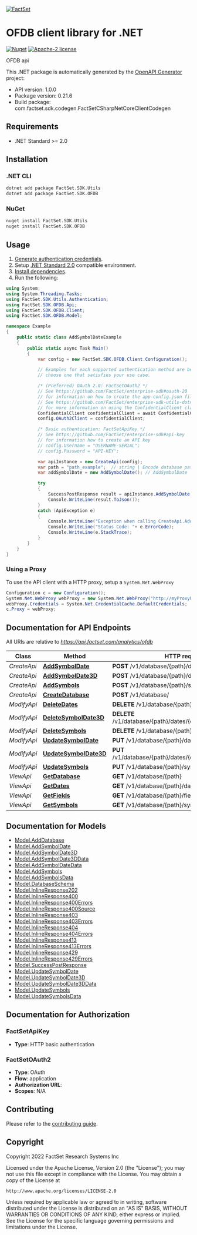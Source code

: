 [![FactSet](https://raw.githubusercontent.com/factset/enterprise-sdk/main/docs/images/factset-logo.svg)](https://www.factset.com)

# OFDB client library for .NET

[![Nuget](https://img.shields.io/nuget/v/FactSet.SDK.OFDB)](https://www.nuget.org/packages/FactSet.SDK.OFDB)
[![Apache-2 license](https://img.shields.io/badge/license-Apache2-brightgreen.svg)](https://www.apache.org/licenses/LICENSE-2.0)

OFDB api

This .NET package is automatically generated by the [OpenAPI Generator](https://openapi-generator.tech) project:

- API version: 1.0.0
- Package version: 0.21.6
- Build package: com.factset.sdk.codegen.FactSetCSharpNetCoreClientCodegen

## Requirements

* .NET Standard >= 2.0

## Installation

### .NET CLI

```bash
dotnet add package FactSet.SDK.Utils
dotnet add package FactSet.SDK.OFDB
```

### NuGet

```bash
nuget install FactSet.SDK.Utils
nuget install FactSet.SDK.OFDB
```

## Usage

1. [Generate authentication credentials](../../../../README.md#authentication).
2. Setup [.NET Standard 2.0](https://docs.microsoft.com/en-us/dotnet/standard/net-standard?tabs=net-standard-2-0) compatible environment.
3. [Install dependencies](#installation).
4. Run the following:

```csharp
using System;
using System.Threading.Tasks;
using FactSet.SDK.Utils.Authentication;
using FactSet.SDK.OFDB.Api;
using FactSet.SDK.OFDB.Client;
using FactSet.SDK.OFDB.Model;

namespace Example
{
    public static class AddSymbolDateExample
    {
        public static async Task Main()
        {
            var config = new FactSet.SDK.OFDB.Client.Configuration();

            // Examples for each supported authentication method are below,
            // choose one that satisfies your use case.

            /* (Preferred) OAuth 2.0: FactSetOAuth2 */
            // See https://github.com/FactSet/enterprise-sdk#oauth-20
            // for information on how to create the app-config.json file
            // See https://github.com/FactSet/enterprise-sdk-utils-dotnet#authentication
            // for more information on using the ConfidentialClient class
            ConfidentialClient confidentialClient = await ConfidentialClient.CreateAsync("/path/to/app-config.json");
            config.OAuth2Client = confidentialClient;

            /* Basic authentication: FactSetApiKey */
            // See https://github.com/FactSet/enterprise-sdk#api-key
            // for information how to create an API key
            // config.Username = "USERNAME-SERIAL";
            // config.Password = "API-KEY";

            var apiInstance = new CreateApi(config);
            var path = "path_example";  // string | Encode database path
            var addSymbolDate = new AddSymbolDate(); // AddSymbolDate | Required data for creating date in the database. At least one iterative field is required otherwise it will throw 400.

            try
            {
                SuccessPostResponse result = apiInstance.AddSymbolDate(path, addSymbolDate);
                Console.WriteLine(result.ToJson());
            }
            catch (ApiException e)
            {
                Console.WriteLine("Exception when calling CreateApi.AddSymbolDate: " + e.Message );
                Console.WriteLine("Status Code: "+ e.ErrorCode);
                Console.WriteLine(e.StackTrace);
            }
        }
    }
}
```

### Using a Proxy

To use the API client with a HTTP proxy, setup a `System.Net.WebProxy`

```csharp
Configuration c = new Configuration();
System.Net.WebProxy webProxy = new System.Net.WebProxy("http://myProxyUrl:80/");
webProxy.Credentials = System.Net.CredentialCache.DefaultCredentials;
c.Proxy = webProxy;
```

## Documentation for API Endpoints

All URIs are relative to *https://api.factset.com/analytics/ofdb*

Class | Method | HTTP request | Description
------------ | ------------- | ------------- | -------------
*CreateApi* | [**AddSymbolDate**](https://github.com/FactSet/enterprise-sdk/tree/main/code/dotnet/OFDB/v1/docs/CreateApi.md#addsymboldate) | **POST** /v1/database/{path}/dates | 
*CreateApi* | [**AddSymbolDate3D**](https://github.com/FactSet/enterprise-sdk/tree/main/code/dotnet/OFDB/v1/docs/CreateApi.md#addsymboldate3d) | **POST** /v1/database/{path}/dates/{date}/symbols | 
*CreateApi* | [**AddSymbols**](https://github.com/FactSet/enterprise-sdk/tree/main/code/dotnet/OFDB/v1/docs/CreateApi.md#addsymbols) | **POST** /v1/database/{path}/symbols | 
*CreateApi* | [**CreateDatabase**](https://github.com/FactSet/enterprise-sdk/tree/main/code/dotnet/OFDB/v1/docs/CreateApi.md#createdatabase) | **POST** /v1/database/ | 
*ModifyApi* | [**DeleteDates**](https://github.com/FactSet/enterprise-sdk/tree/main/code/dotnet/OFDB/v1/docs/ModifyApi.md#deletedates) | **DELETE** /v1/database/{path}/dates/{date} | 
*ModifyApi* | [**DeleteSymbolDate3D**](https://github.com/FactSet/enterprise-sdk/tree/main/code/dotnet/OFDB/v1/docs/ModifyApi.md#deletesymboldate3d) | **DELETE** /v1/database/{path}/dates/{date}/symbols/{symbol} | 
*ModifyApi* | [**DeleteSymbols**](https://github.com/FactSet/enterprise-sdk/tree/main/code/dotnet/OFDB/v1/docs/ModifyApi.md#deletesymbols) | **DELETE** /v1/database/{path}/symbols/{symbol} | 
*ModifyApi* | [**UpdateSymbolDate**](https://github.com/FactSet/enterprise-sdk/tree/main/code/dotnet/OFDB/v1/docs/ModifyApi.md#updatesymboldate) | **PUT** /v1/database/{path}/dates/{date} | 
*ModifyApi* | [**UpdateSymbolDate3D**](https://github.com/FactSet/enterprise-sdk/tree/main/code/dotnet/OFDB/v1/docs/ModifyApi.md#updatesymboldate3d) | **PUT** /v1/database/{path}/dates/{date}/symbols/{symbol} | 
*ModifyApi* | [**UpdateSymbols**](https://github.com/FactSet/enterprise-sdk/tree/main/code/dotnet/OFDB/v1/docs/ModifyApi.md#updatesymbols) | **PUT** /v1/database/{path}/symbols/{symbol} | 
*ViewApi* | [**GetDatabase**](https://github.com/FactSet/enterprise-sdk/tree/main/code/dotnet/OFDB/v1/docs/ViewApi.md#getdatabase) | **GET** /v1/database/{path} | 
*ViewApi* | [**GetDates**](https://github.com/FactSet/enterprise-sdk/tree/main/code/dotnet/OFDB/v1/docs/ViewApi.md#getdates) | **GET** /v1/database/{path}/dates | 
*ViewApi* | [**GetFields**](https://github.com/FactSet/enterprise-sdk/tree/main/code/dotnet/OFDB/v1/docs/ViewApi.md#getfields) | **GET** /v1/database/{path}/fields | 
*ViewApi* | [**GetSymbols**](https://github.com/FactSet/enterprise-sdk/tree/main/code/dotnet/OFDB/v1/docs/ViewApi.md#getsymbols) | **GET** /v1/database/{path}/symbols | 


## Documentation for Models

 - [Model.AddDatabase](https://github.com/FactSet/enterprise-sdk/tree/main/code/dotnet/OFDB/v1/docs/AddDatabase.md)
 - [Model.AddSymbolDate](https://github.com/FactSet/enterprise-sdk/tree/main/code/dotnet/OFDB/v1/docs/AddSymbolDate.md)
 - [Model.AddSymbolDate3D](https://github.com/FactSet/enterprise-sdk/tree/main/code/dotnet/OFDB/v1/docs/AddSymbolDate3D.md)
 - [Model.AddSymbolDate3DData](https://github.com/FactSet/enterprise-sdk/tree/main/code/dotnet/OFDB/v1/docs/AddSymbolDate3DData.md)
 - [Model.AddSymbolDateData](https://github.com/FactSet/enterprise-sdk/tree/main/code/dotnet/OFDB/v1/docs/AddSymbolDateData.md)
 - [Model.AddSymbols](https://github.com/FactSet/enterprise-sdk/tree/main/code/dotnet/OFDB/v1/docs/AddSymbols.md)
 - [Model.AddSymbolsData](https://github.com/FactSet/enterprise-sdk/tree/main/code/dotnet/OFDB/v1/docs/AddSymbolsData.md)
 - [Model.DatabaseSchema](https://github.com/FactSet/enterprise-sdk/tree/main/code/dotnet/OFDB/v1/docs/DatabaseSchema.md)
 - [Model.InlineResponse202](https://github.com/FactSet/enterprise-sdk/tree/main/code/dotnet/OFDB/v1/docs/InlineResponse202.md)
 - [Model.InlineResponse400](https://github.com/FactSet/enterprise-sdk/tree/main/code/dotnet/OFDB/v1/docs/InlineResponse400.md)
 - [Model.InlineResponse400Errors](https://github.com/FactSet/enterprise-sdk/tree/main/code/dotnet/OFDB/v1/docs/InlineResponse400Errors.md)
 - [Model.InlineResponse400Source](https://github.com/FactSet/enterprise-sdk/tree/main/code/dotnet/OFDB/v1/docs/InlineResponse400Source.md)
 - [Model.InlineResponse403](https://github.com/FactSet/enterprise-sdk/tree/main/code/dotnet/OFDB/v1/docs/InlineResponse403.md)
 - [Model.InlineResponse403Errors](https://github.com/FactSet/enterprise-sdk/tree/main/code/dotnet/OFDB/v1/docs/InlineResponse403Errors.md)
 - [Model.InlineResponse404](https://github.com/FactSet/enterprise-sdk/tree/main/code/dotnet/OFDB/v1/docs/InlineResponse404.md)
 - [Model.InlineResponse404Errors](https://github.com/FactSet/enterprise-sdk/tree/main/code/dotnet/OFDB/v1/docs/InlineResponse404Errors.md)
 - [Model.InlineResponse413](https://github.com/FactSet/enterprise-sdk/tree/main/code/dotnet/OFDB/v1/docs/InlineResponse413.md)
 - [Model.InlineResponse413Errors](https://github.com/FactSet/enterprise-sdk/tree/main/code/dotnet/OFDB/v1/docs/InlineResponse413Errors.md)
 - [Model.InlineResponse429](https://github.com/FactSet/enterprise-sdk/tree/main/code/dotnet/OFDB/v1/docs/InlineResponse429.md)
 - [Model.InlineResponse429Errors](https://github.com/FactSet/enterprise-sdk/tree/main/code/dotnet/OFDB/v1/docs/InlineResponse429Errors.md)
 - [Model.SuccessPostResponse](https://github.com/FactSet/enterprise-sdk/tree/main/code/dotnet/OFDB/v1/docs/SuccessPostResponse.md)
 - [Model.UpdateSymbolDate](https://github.com/FactSet/enterprise-sdk/tree/main/code/dotnet/OFDB/v1/docs/UpdateSymbolDate.md)
 - [Model.UpdateSymbolDate3D](https://github.com/FactSet/enterprise-sdk/tree/main/code/dotnet/OFDB/v1/docs/UpdateSymbolDate3D.md)
 - [Model.UpdateSymbolDate3DData](https://github.com/FactSet/enterprise-sdk/tree/main/code/dotnet/OFDB/v1/docs/UpdateSymbolDate3DData.md)
 - [Model.UpdateSymbols](https://github.com/FactSet/enterprise-sdk/tree/main/code/dotnet/OFDB/v1/docs/UpdateSymbols.md)
 - [Model.UpdateSymbolsData](https://github.com/FactSet/enterprise-sdk/tree/main/code/dotnet/OFDB/v1/docs/UpdateSymbolsData.md)


## Documentation for Authorization


### FactSetApiKey

- **Type**: HTTP basic authentication


### FactSetOAuth2

- **Type**: OAuth
- **Flow**: application
- **Authorization URL**: 
- **Scopes**: N/A


## Contributing

Please refer to the [contributing guide](../../../../CONTRIBUTING.md).

## Copyright

Copyright 2022 FactSet Research Systems Inc

Licensed under the Apache License, Version 2.0 (the "License");
you may not use this file except in compliance with the License.
You may obtain a copy of the License at

    http://www.apache.org/licenses/LICENSE-2.0

Unless required by applicable law or agreed to in writing, software
distributed under the License is distributed on an "AS IS" BASIS,
WITHOUT WARRANTIES OR CONDITIONS OF ANY KIND, either express or implied.
See the License for the specific language governing permissions and
limitations under the License.

